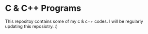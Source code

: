 # C & C++ Programs

This repositoy contains some of my c & c++ codes.
I will be regularly updating this reposiotry. :)
